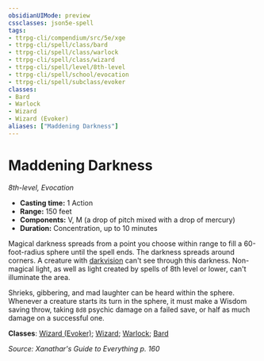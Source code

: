 ```yaml
---
obsidianUIMode: preview
cssclasses: json5e-spell
tags:
- ttrpg-cli/compendium/src/5e/xge
- ttrpg-cli/spell/class/bard
- ttrpg-cli/spell/class/warlock
- ttrpg-cli/spell/class/wizard
- ttrpg-cli/spell/level/8th-level
- ttrpg-cli/spell/school/evocation
- ttrpg-cli/spell/subclass/evoker
classes:
- Bard
- Warlock
- Wizard
- Wizard (Evoker)
aliases: ["Maddening Darkness"]
---
```

# Maddening Darkness
*8th-level, Evocation*  


- **Casting time:** 1 Action
- **Range:** 150 feet
- **Components:** V, M (a drop of pitch mixed with a drop of mercury)
- **Duration:** Concentration, up to 10 minutes

Magical darkness spreads from a point you choose within range to fill a 60-foot-radius sphere until the spell ends. The darkness spreads around corners. A creature with [darkvision](2-Mechanics/CLI/rules/senses.md#Darkvision) can't see through this darkness. Non-magical light, as well as light created by spells of 8th level or lower, can't illuminate the area.

Shrieks, gibbering, and mad laughter can be heard within the sphere. Whenever a creature starts its turn in the sphere, it must make a Wisdom saving throw, taking `8d8` psychic damage on a failed save, or half as much damage on a successful one.

**Classes**: [Wizard (Evoker)](2-Mechanics/CLI/lists/list-spells-classes-wizard-xphb-evoker-xphb.md "subclass=XPHB;class=XPHB"); [Wizard](2-Mechanics/CLI/lists/list-spells-classes-wizard.md); [Warlock](2-Mechanics/CLI/lists/list-spells-classes-warlock.md); [Bard](2-Mechanics/CLI/lists/list-spells-classes-bard.md)

*Source: Xanathar's Guide to Everything p. 160*